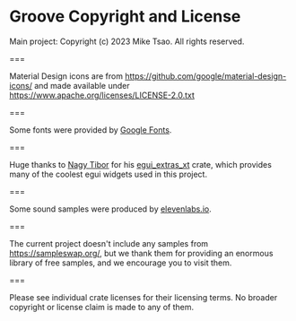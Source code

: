 Groove Copyright and License
============================

Main project: Copyright (c) 2023 Mike Tsao. All rights reserved.

===

Material Design icons are from https://github.com/google/material-design-icons/
and made available under https://www.apache.org/licenses/LICENSE-2.0.txt

===

Some fonts were provided by [Google Fonts](https://fonts.google.com/).

===

Huge thanks to [Nagy Tibor](https://github.com/xTibor) for his
[egui_extras_xt](https://github.com/xTibor/egui_extras_xt) crate, which provides
many of the coolest egui widgets used in this project. 

===

Some sound samples were produced by
[elevenlabs.io](https://beta.elevenlabs.io/).

===

The current project doesn't include any samples from https://sampleswap.org/,
but we thank them for providing an enormous library of free samples, and we
encourage you to visit them.

===

Please see individual crate licenses for their licensing terms. No broader
copyright or license claim is made to any of them.
